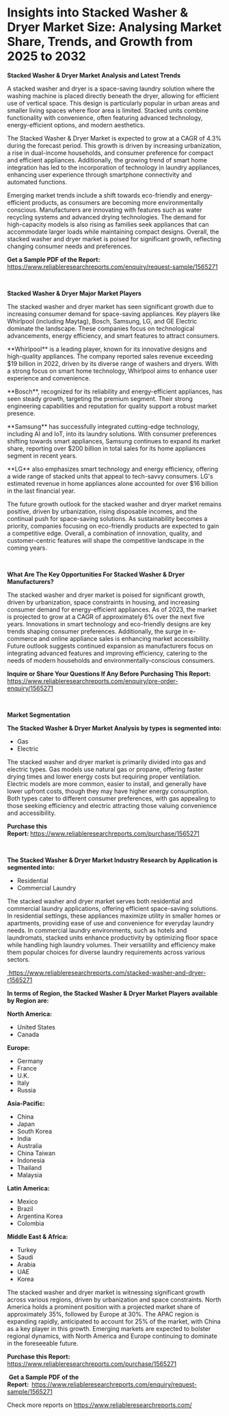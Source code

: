 <p><h1>Insights into Stacked Washer & Dryer Market Size: Analysing Market Share, Trends, and Growth from 2025 to 2032</h1></p><p><strong>Stacked Washer & Dryer Market Analysis and Latest Trends</strong></p>
<p><p>A stacked washer and dryer is a space-saving laundry solution where the washing machine is placed directly beneath the dryer, allowing for efficient use of vertical space. This design is particularly popular in urban areas and smaller living spaces where floor area is limited. Stacked units combine functionality with convenience, often featuring advanced technology, energy-efficient options, and modern aesthetics.</p><p>The Stacked Washer & Dryer Market is expected to grow at a CAGR of 4.3% during the forecast period. This growth is driven by increasing urbanization, a rise in dual-income households, and consumer preference for compact and efficient appliances. Additionally, the growing trend of smart home integration has led to the incorporation of technology in laundry appliances, enhancing user experience through smartphone connectivity and automated functions.</p><p>Emerging market trends include a shift towards eco-friendly and energy-efficient products, as consumers are becoming more environmentally conscious. Manufacturers are innovating with features such as water recycling systems and advanced drying technologies. The demand for high-capacity models is also rising as families seek appliances that can accommodate larger loads while maintaining compact designs. Overall, the stacked washer and dryer market is poised for significant growth, reflecting changing consumer needs and preferences.</p></p>
<p><strong>Get a Sample PDF of the Report:&nbsp;</strong> <a href="https://www.reliableresearchreports.com/enquiry/request-sample/1565271?utm_campaign=2098&utm_medium=2&utm_source=Github&utm_content=ia&utm_term=04042025&utm_id=stacked-washer-dryer">https://www.reliableresearchreports.com/enquiry/request-sample/1565271</a></p>
<p>&nbsp;</p>
<p><strong>Stacked Washer & Dryer Major Market Players</strong></p>
<p><p>The stacked washer and dryer market has seen significant growth due to increasing consumer demand for space-saving appliances. Key players like Whirlpool (including Maytag), Bosch, Samsung, LG, and GE Electric dominate the landscape. These companies focus on technological advancements, energy efficiency, and smart features to attract consumers.</p><p>**Whirlpool** is a leading player, known for its innovative designs and high-quality appliances. The company reported sales revenue exceeding $19 billion in 2022, driven by its diverse range of washers and dryers. With a strong focus on smart home technology, Whirlpool aims to enhance user experience and convenience.</p><p>**Bosch**, recognized for its reliability and energy-efficient appliances, has seen steady growth, targeting the premium segment. Their strong engineering capabilities and reputation for quality support a robust market presence.</p><p>**Samsung** has successfully integrated cutting-edge technology, including AI and IoT, into its laundry solutions. With consumer preferences shifting towards smart appliances, Samsung continues to expand its market share, reporting over $200 billion in total sales for its home appliances segment in recent years.</p><p>**LG** also emphasizes smart technology and energy efficiency, offering a wide range of stacked units that appeal to tech-savvy consumers. LG's estimated revenue in home appliances alone accounted for over $16 billion in the last financial year.</p><p>The future growth outlook for the stacked washer and dryer market remains positive, driven by urbanization, rising disposable incomes, and the continual push for space-saving solutions. As sustainability becomes a priority, companies focusing on eco-friendly products are expected to gain a competitive edge. Overall, a combination of innovation, quality, and customer-centric features will shape the competitive landscape in the coming years.</p></p>
<p>&nbsp;</p>
<p><strong>What Are The Key Opportunities For Stacked Washer & Dryer Manufacturers?</strong></p>
<p><p>The stacked washer and dryer market is poised for significant growth, driven by urbanization, space constraints in housing, and increasing consumer demand for energy-efficient appliances. As of 2023, the market is projected to grow at a CAGR of approximately 6% over the next five years. Innovations in smart technology and eco-friendly designs are key trends shaping consumer preferences. Additionally, the surge in e-commerce and online appliance sales is enhancing market accessibility. Future outlook suggests continued expansion as manufacturers focus on integrating advanced features and improving efficiency, catering to the needs of modern households and environmentally-conscious consumers.</p></p>
<p><strong>Inquire or Share Your Questions If Any Before Purchasing This Report:</strong> <a href="https://www.reliableresearchreports.com/enquiry/pre-order-enquiry/1565271?utm_campaign=2098&utm_medium=2&utm_source=Github&utm_content=ia&utm_term=04042025&utm_id=stacked-washer-dryer">https://www.reliableresearchreports.com/enquiry/pre-order-enquiry/1565271</a></p>
<p>&nbsp;</p>
<p><strong>Market Segmentation</strong></p>
<p><strong>The Stacked Washer & Dryer Market Analysis by types is segmented into:</strong></p>
<p><ul><li>Gas</li><li>Electric</li></ul></p>
<p><p>The stacked washer and dryer market is primarily divided into gas and electric types. Gas models use natural gas or propane, offering faster drying times and lower energy costs but requiring proper ventilation. Electric models are more common, easier to install, and generally have lower upfront costs, though they may have higher energy consumption. Both types cater to different consumer preferences, with gas appealing to those seeking efficiency and electric attracting those valuing convenience and accessibility.</p></p>
<p><strong>Purchase this Report:&nbsp;</strong><a href="https://www.reliableresearchreports.com/purchase/1565271?utm_campaign=2098&utm_medium=2&utm_source=Github&utm_content=ia&utm_term=04042025&utm_id=stacked-washer-dryer">https://www.reliableresearchreports.com/purchase/1565271</a></p>
<p>&nbsp;</p>
<p><strong>The Stacked Washer & Dryer Market Industry Research by Application is segmented into:</strong></p>
<p><ul><li>Residential</li><li>Commercial Laundry</li></ul></p>
<p><p>The stacked washer and dryer market serves both residential and commercial laundry applications, offering efficient space-saving solutions. In residential settings, these appliances maximize utility in smaller homes or apartments, providing ease of use and convenience for everyday laundry needs. In commercial laundry environments, such as hotels and laundromats, stacked units enhance productivity by optimizing floor space while handling high laundry volumes. Their versatility and efficiency make them popular choices for diverse laundry requirements across various sectors.</p></p>
<p><a href="https://www.reliableresearchreports.com/stacked-washer-and-dryer-r1565271?utm_campaign=2098&utm_medium=2&utm_source=Github&utm_content=ia&utm_term=04042025&utm_id=stacked-washer-dryer">&nbsp;https://www.reliableresearchreports.com/stacked-washer-and-dryer-r1565271</a></p>
<p><strong>In terms of Region, the Stacked Washer & Dryer Market Players available by Region are:</strong></p>
<p>
    <p> <strong> North America: </strong>
        <ul>
            <li>United States</li>
            <li>Canada</li>
        </ul>
        </p> 
    <p> <strong> Europe: </strong>
        <ul>
            <li>Germany</li>
            <li>France</li>
            <li>U.K.</li>
            <li>Italy</li>
            <li>Russia</li>
        </ul>
        </p> 
    <p> <strong> Asia-Pacific: </strong>
        <ul>
            <li>China</li>
            <li>Japan</li>
            <li>South Korea</li>
            <li>India</li>
            <li>Australia</li>
            <li>China Taiwan</li>
            <li>Indonesia</li>
            <li>Thailand</li>
            <li>Malaysia</li>
        </ul>
        </p> 
    <p> <strong> Latin America: </strong>
        <ul>
            <li>Mexico</li>
            <li>Brazil</li>
            <li>Argentina Korea</li>
            <li>Colombia</li>
        </ul>
        </p> 
    <p> <strong> Middle East & Africa: </strong>
        <ul>
            <li>Turkey</li>
            <li>Saudi</li>
            <li>Arabia</li>
            <li>UAE</li>
            <li>Korea</li>
        </ul>
    </p>
    </p>
<p><p>The stacked washer and dryer market is witnessing significant growth across various regions, driven by urbanization and space constraints. North America holds a prominent position with a projected market share of approximately 35%, followed by Europe at 30%. The APAC region is expanding rapidly, anticipated to account for 25% of the market, with China as a key player in this growth. Emerging markets are expected to bolster regional dynamics, with North America and Europe continuing to dominate in the foreseeable future.</p></p>
<p><strong>Purchase this Report: </strong><a href="https://www.reliableresearchreports.com/purchase/1565271?utm_campaign=2098&utm_medium=2&utm_source=Github&utm_content=ia&utm_term=04042025&utm_id=stacked-washer-dryer">https://www.reliableresearchreports.com/purchase/1565271</a></p>
<p>&nbsp;<strong>Get a Sample PDF of the Report:&nbsp;&nbsp;</strong><a href="https://www.reliableresearchreports.com/enquiry/request-sample/1565271?utm_campaign=2098&utm_medium=2&utm_source=Github&utm_content=ia&utm_term=04042025&utm_id=stacked-washer-dryer">https://www.reliableresearchreports.com/enquiry/request-sample/1565271</a></p>
<p><strong></strong></p>
<p>Check more reports on <a href="https://www.reliableresearchreports.com/?utm_campaign=2098&utm_medium=2&utm_source=Github&utm_content=ia&utm_term=04042025&utm_id=stacked-washer-dryer">https://www.reliableresearchreports.com/</a></p>